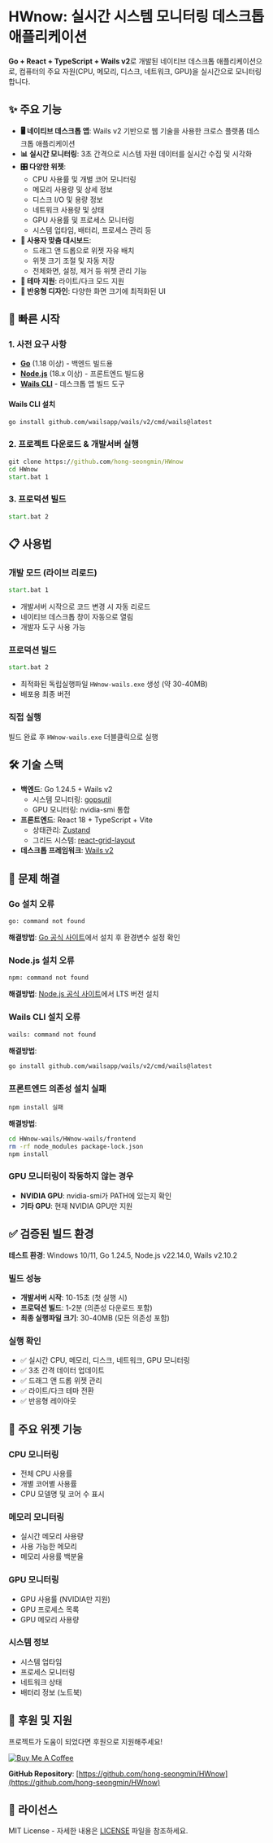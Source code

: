 # HWnow: 실시간 시스템 모니터링 데스크톱 애플리케이션

**Go + React + TypeScript + Wails v2**로 개발된 네이티브 데스크톱 애플리케이션으로, 컴퓨터의 주요 자원(CPU, 메모리, 디스크, 네트워크, GPU)을 실시간으로 모니터링합니다.

## ✨ 주요 기능

- **🖥️ 네이티브 데스크톱 앱**: Wails v2 기반으로 웹 기술을 사용한 크로스 플랫폼 데스크톱 애플리케이션
- **📊 실시간 모니터링**: 3초 간격으로 시스템 자원 데이터를 실시간 수집 및 시각화
- **🎛️ 다양한 위젯**: 
  - CPU 사용률 및 개별 코어 모니터링
  - 메모리 사용량 및 상세 정보
  - 디스크 I/O 및 용량 정보
  - 네트워크 사용량 및 상태
  - GPU 사용률 및 프로세스 모니터링
  - 시스템 업타임, 배터리, 프로세스 관리 등
- **🎨 사용자 맞춤 대시보드**: 
  - 드래그 앤 드롭으로 위젯 자유 배치
  - 위젯 크기 조절 및 자동 저장
  - 전체화면, 설정, 제거 등 위젯 관리 기능
- **🌙 테마 지원**: 라이트/다크 모드 지원
- **📱 반응형 디자인**: 다양한 화면 크기에 최적화된 UI

## 🚀 빠른 시작

### 1. 사전 요구 사항
- **[Go](https://go.dev/dl/)** (1.18 이상) - 백엔드 빌드용
- **[Node.js](https://nodejs.org/)** (18.x 이상) - 프론트엔드 빌드용
- **[Wails CLI](https://wails.io/docs/gettingstarted/installation)** - 데스크톱 앱 빌드 도구

#### Wails CLI 설치
```bash
go install github.com/wailsapp/wails/v2/cmd/wails@latest
```

### 2. 프로젝트 다운로드 & 개발서버 실행
```cmd
git clone https://github.com/hong-seongmin/HWnow
cd HWnow
start.bat 1
```

### 3. 프로덕션 빌드
```cmd
start.bat 2
```

## 📋 사용법

### 개발 모드 (라이브 리로드)
```cmd
start.bat 1
```
- 개발서버 시작으로 코드 변경 시 자동 리로드
- 네이티브 데스크톱 창이 자동으로 열림
- 개발자 도구 사용 가능

### 프로덕션 빌드
```cmd
start.bat 2
```
- 최적화된 독립실행파일 `HWnow-wails.exe` 생성 (약 30-40MB)
- 배포용 최종 버전

### 직접 실행
빌드 완료 후 `HWnow-wails.exe` 더블클릭으로 실행

## 🛠️ 기술 스택

- **백엔드**: Go 1.24.5 + Wails v2
  - 시스템 모니터링: [gopsutil](https://github.com/shirou/gopsutil)
  - GPU 모니터링: nvidia-smi 통합
- **프론트엔드**: React 18 + TypeScript + Vite
  - 상태관리: [Zustand](https://github.com/pmndrs/zustand)
  - 그리드 시스템: [react-grid-layout](https://github.com/react-grid-layout/react-grid-layout)
- **데스크톱 프레임워크**: [Wails v2](https://wails.io/)

## 🔧 문제 해결

### Go 설치 오류
```
go: command not found
```
**해결방법**: [Go 공식 사이트](https://go.dev/dl/)에서 설치 후 환경변수 설정 확인

### Node.js 설치 오류
```
npm: command not found
```
**해결방법**: [Node.js 공식 사이트](https://nodejs.org/)에서 LTS 버전 설치

### Wails CLI 설치 오류
```
wails: command not found
```
**해결방법**: 
```bash
go install github.com/wailsapp/wails/v2/cmd/wails@latest
```

### 프론트엔드 의존성 설치 실패
```
npm install 실패
```
**해결방법**: 
```bash
cd HWnow-wails/HWnow-wails/frontend
rm -rf node_modules package-lock.json
npm install
```

### GPU 모니터링이 작동하지 않는 경우
- **NVIDIA GPU**: nvidia-smi가 PATH에 있는지 확인
- **기타 GPU**: 현재 NVIDIA GPU만 지원

## ✅ 검증된 빌드 환경

**테스트 환경**: Windows 10/11, Go 1.24.5, Node.js v22.14.0, Wails v2.10.2

### 빌드 성능
- **개발서버 시작**: 10-15초 (첫 실행 시)
- **프로덕션 빌드**: 1-2분 (의존성 다운로드 포함)
- **최종 실행파일 크기**: 30-40MB (모든 의존성 포함)

### 실행 확인
- ✅ 실시간 CPU, 메모리, 디스크, 네트워크, GPU 모니터링
- ✅ 3초 간격 데이터 업데이트
- ✅ 드래그 앤 드롭 위젯 관리
- ✅ 라이트/다크 테마 전환
- ✅ 반응형 레이아웃

## 🎯 주요 위젯 기능

### CPU 모니터링
- 전체 CPU 사용률
- 개별 코어별 사용률
- CPU 모델명 및 코어 수 표시

### 메모리 모니터링
- 실시간 메모리 사용량
- 사용 가능한 메모리
- 메모리 사용률 백분율

### GPU 모니터링
- GPU 사용률 (NVIDIA만 지원)
- GPU 프로세스 목록
- GPU 메모리 사용량

### 시스템 정보
- 시스템 업타임
- 프로세스 모니터링
- 네트워크 상태
- 배터리 정보 (노트북)

## 💖 후원 및 지원

프로젝트가 도움이 되었다면 후원으로 지원해주세요!

[![Buy Me A Coffee](https://cdn.buymeacoffee.com/buttons/v2/default-yellow.png)](https://buymeacoffee.com/oursophy)

**GitHub Repository**: [https://github.com/hong-seongmin/HWnow](https://github.com/hong-seongmin/HWnow)

## 📄 라이선스

MIT License - 자세한 내용은 [LICENSE](LICENSE) 파일을 참조하세요.